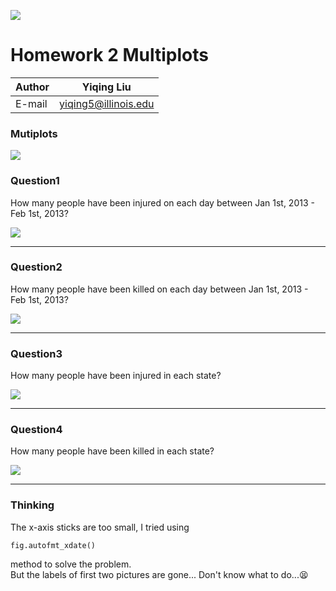 ![](https://ws2.sinaimg.cn/large/006tNbRwly1fvgrxaqgt6j30360360sz.jpg)
# Homework 2 Multiplots

|Author|Yiqing Liu|
|---|---
|E-mail|yiqing5@illinois.edu

### Mutiplots
![](https://ws1.sinaimg.cn/large/006tNbRwly1fvh3xjxatxj31kw1bfmzm.jpg)



### Question1
How many people have been injured on each day between Jan 1st, 2013 - Feb 1st, 2013?

![](https://ws1.sinaimg.cn/large/006tNbRwly1fvh0wa8bmij30rs0goaa9.jpg)

****
### Question2
How many people have been killed on each day between Jan 1st, 2013 - Feb 1st, 2013?

![](https://ws2.sinaimg.cn/large/006tNbRwly1fvh0wt833wj30rs0gomxc.jpg)
****
### Question3
How many people have been injured in each state?

![](https://ws4.sinaimg.cn/large/006tNbRwly1fvh0wwrcglj30rs0godgh.jpg)
****
### Question4
How many people have been killed in each state?

![](https://ws4.sinaimg.cn/large/006tNbRwly1fvh0x0fv3bj30rs0goq3k.jpg)
****

### Thinking
The x-axis sticks are too small, I tried using <pre><code>fig.autofmt_xdate()</code></pre> method to solve the problem.  
But the labels of first two pictures are gone... Don't know what to do...:tired_face:

